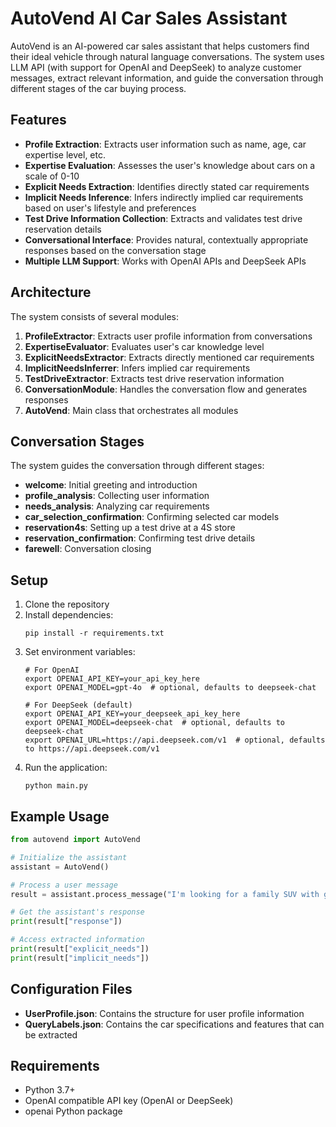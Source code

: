 # AutoVend AI Car Sales Assistant

AutoVend is an AI-powered car sales assistant that helps customers find their ideal vehicle through natural language conversations. The system uses LLM API (with support for OpenAI and DeepSeek) to analyze customer messages, extract relevant information, and guide the conversation through different stages of the car buying process.

## Features

- **Profile Extraction**: Extracts user information such as name, age, car expertise level, etc.
- **Expertise Evaluation**: Assesses the user's knowledge about cars on a scale of 0-10
- **Explicit Needs Extraction**: Identifies directly stated car requirements
- **Implicit Needs Inference**: Infers indirectly implied car requirements based on user's lifestyle and preferences
- **Test Drive Information Collection**: Extracts and validates test drive reservation details
- **Conversational Interface**: Provides natural, contextually appropriate responses based on the conversation stage
- **Multiple LLM Support**: Works with OpenAI APIs and DeepSeek APIs

## Architecture

The system consists of several modules:

1. **ProfileExtractor**: Extracts user profile information from conversations
2. **ExpertiseEvaluator**: Evaluates user's car knowledge level
3. **ExplicitNeedsExtractor**: Extracts directly mentioned car requirements
4. **ImplicitNeedsInferrer**: Infers implied car requirements
5. **TestDriveExtractor**: Extracts test drive reservation information
6. **ConversationModule**: Handles the conversation flow and generates responses
7. **AutoVend**: Main class that orchestrates all modules

## Conversation Stages

The system guides the conversation through different stages:

- **welcome**: Initial greeting and introduction
- **profile_analysis**: Collecting user information
- **needs_analysis**: Analyzing car requirements
- **car_selection_confirmation**: Confirming selected car models
- **reservation4s**: Setting up a test drive at a 4S store
- **reservation_confirmation**: Confirming test drive details
- **farewell**: Conversation closing

## Setup

1. Clone the repository
2. Install dependencies:
   ```
   pip install -r requirements.txt
   ```
3. Set environment variables:
   ```
   # For OpenAI
   export OPENAI_API_KEY=your_api_key_here
   export OPENAI_MODEL=gpt-4o  # optional, defaults to deepseek-chat
   
   # For DeepSeek (default)
   export OPENAI_API_KEY=your_deepseek_api_key_here  
   export OPENAI_MODEL=deepseek-chat  # optional, defaults to deepseek-chat
   export OPENAI_URL=https://api.deepseek.com/v1  # optional, defaults to https://api.deepseek.com/v1
   ```
4. Run the application:
   ```
   python main.py
   ```

## Example Usage

```python
from autovend import AutoVend

# Initialize the assistant
assistant = AutoVend()

# Process a user message
result = assistant.process_message("I'm looking for a family SUV with good fuel economy")

# Get the assistant's response
print(result["response"])

# Access extracted information
print(result["explicit_needs"])
print(result["implicit_needs"])
```

## Configuration Files

- **UserProfile.json**: Contains the structure for user profile information
- **QueryLabels.json**: Contains the car specifications and features that can be extracted

## Requirements

- Python 3.7+
- OpenAI compatible API key (OpenAI or DeepSeek)
- openai Python package 
